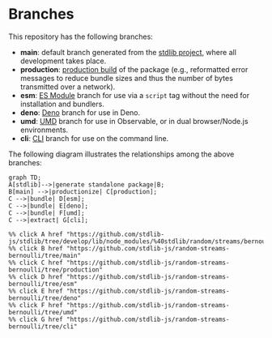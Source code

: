 <!--

@license Apache-2.0

Copyright (c) 2023 The Stdlib Authors.

Licensed under the Apache License, Version 2.0 (the "License");
you may not use this file except in compliance with the License.
You may obtain a copy of the License at

    http://www.apache.org/licenses/LICENSE-2.0

Unless required by applicable law or agreed to in writing, software
distributed under the License is distributed on an "AS IS" BASIS,
WITHOUT WARRANTIES OR CONDITIONS OF ANY KIND, either express or implied.
See the License for the specific language governing permissions and
limitations under the License.

-->

# Branches

This repository has the following branches:

-   **main**: default branch generated from the [stdlib project][stdlib-url], where all development takes place.
-   **production**: [production build][production-url] of the package (e.g., reformatted error messages to reduce bundle sizes and thus the number of bytes transmitted over a network).
-   **esm**: [ES Module][esm-url] branch for use via a `script` tag without the need for installation and bundlers.
-   **deno**: [Deno][deno-url] branch for use in Deno.
-   **umd**: [UMD][umd-url] branch for use in Observable, or in dual browser/Node.js environments.
-   **cli**: [CLI][cli-url] branch for use on the command line.

The following diagram illustrates the relationships among the above branches:

```mermaid
graph TD;
A[stdlib]-->|generate standalone package|B;
B[main] -->|productionize| C[production];
C -->|bundle| D[esm];
C -->|bundle| E[deno];
C -->|bundle| F[umd];
C -->|extract| G[cli];

%% click A href "https://github.com/stdlib-js/stdlib/tree/develop/lib/node_modules/%40stdlib/random/streams/bernoulli"
%% click B href "https://github.com/stdlib-js/random-streams-bernoulli/tree/main"
%% click C href "https://github.com/stdlib-js/random-streams-bernoulli/tree/production"
%% click D href "https://github.com/stdlib-js/random-streams-bernoulli/tree/esm"
%% click E href "https://github.com/stdlib-js/random-streams-bernoulli/tree/deno"
%% click F href "https://github.com/stdlib-js/random-streams-bernoulli/tree/umd"
%% click G href "https://github.com/stdlib-js/random-streams-bernoulli/tree/cli"
```

[stdlib-url]: https://github.com/stdlib-js/stdlib/tree/develop/lib/node_modules/%40stdlib/random/streams/bernoulli
[production-url]: https://github.com/stdlib-js/random-streams-bernoulli/tree/production
[deno-url]: https://github.com/stdlib-js/random-streams-bernoulli/tree/deno
[umd-url]: https://github.com/stdlib-js/random-streams-bernoulli/tree/umd
[esm-url]: https://github.com/stdlib-js/random-streams-bernoulli/tree/esm
[cli-url]: https://github.com/stdlib-js/random-streams-bernoulli/tree/cli